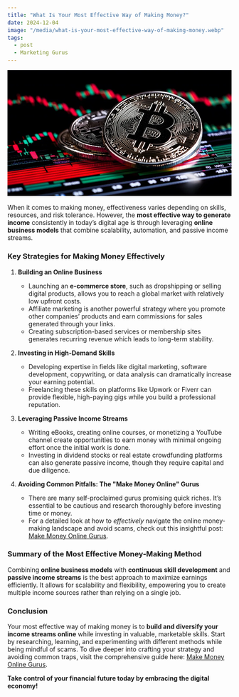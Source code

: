 ```yaml
---
title: "What Is Your Most Effective Way of Making Money?"
date: 2024-12-04
image: "/media/what-is-your-most-effective-way-of-making-money.webp"
tags:
  - post
  - Marketing Gurus
---
```


![What Is Your Most Effective Way of Making Money?](/media/what-is-your-most-effective-way-of-making-money.webp)

When it comes to making money, effectiveness varies depending on skills, resources, and risk tolerance. However, the **most effective way to generate income** consistently in today’s digital age is through leveraging **online business models** that combine scalability, automation, and passive income streams.

### Key Strategies for Making Money Effectively

1. **Building an Online Business**
   - Launching an **e-commerce store**, such as dropshipping or selling digital products, allows you to reach a global market with relatively low upfront costs.
   - Affiliate marketing is another powerful strategy where you promote other companies’ products and earn commissions for sales generated through your links.
   - Creating subscription-based services or membership sites generates recurring revenue which leads to long-term stability.

2. **Investing in High-Demand Skills**
   - Developing expertise in fields like digital marketing, software development, copywriting, or data analysis can dramatically increase your earning potential.
   - Freelancing these skills on platforms like Upwork or Fiverr can provide flexible, high-paying gigs while you build a professional reputation.

3. **Leveraging Passive Income Streams**
   - Writing eBooks, creating online courses, or monetizing a YouTube channel create opportunities to earn money with minimal ongoing effort once the initial work is done.
   - Investing in dividend stocks or real estate crowdfunding platforms can also generate passive income, though they require capital and due diligence.

4. **Avoiding Common Pitfalls: The "Make Money Online" Gurus**
   - There are many self-proclaimed gurus promising quick riches. It’s essential to be cautious and research thoroughly before investing time or money.
   - For a detailed look at how to *effectively* navigate the online money-making landscape and avoid scams, check out this insightful post: [Make Money Online Gurus](https://supertotallyawesome.com/posts/make-money-online-gurus/).

### Summary of the Most Effective Money-Making Method

Combining **online business models** with **continuous skill development** and **passive income streams** is the best approach to maximize earnings efficiently. It allows for scalability and flexibility, empowering you to create multiple income sources rather than relying on a single job.

### Conclusion

Your most effective way of making money is to **build and diversify your income streams online** while investing in valuable, marketable skills. Start by researching, learning, and experimenting with different methods while being mindful of scams. To dive deeper into crafting your strategy and avoiding common traps, visit the comprehensive guide here: [Make Money Online Gurus](https://supertotallyawesome.com/posts/make-money-online-gurus/).

**Take control of your financial future today by embracing the digital economy!**
